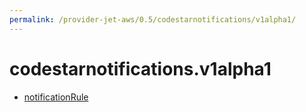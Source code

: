 ```yaml
---
permalink: /provider-jet-aws/0.5/codestarnotifications/v1alpha1/
---
```


# codestarnotifications.v1alpha1



* [notificationRule](notificationRule.md)